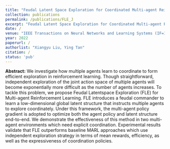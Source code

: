 ```yaml
---
title: "Feudal Latent Space Exploration for Coordinated Multi-agent Reinforcement Learning"
collection: publications
permalink: /publications/FLE_J
excerpt: "Feudal Latent Space Exploration for Coordinated Multi-agent Reinforcement Learning."
date: /
venue: "IEEE Transactions on Neural Networks and Learning Systems (IF=10.451)"
year: 2022
paperurl: /
authorlist: "Xiangyu Liu, Ying Tan"
citation: /
status: 'pub'
---
```

**Abstract:**
We investigate how multiple agents learn to coordinate to form efficient exploration in reinforcement learning. Though straightforward, independent exploration of the joint action space of multiple agents will become exponentially more difficult as the number of agents increases. To tackle this problem, we propose Feudal Latentspace Exploration (FLE) for Multi-agent Reinforcement Learning. FLE introduces a feudal commander to learn a low-dimensional global latent structure that instructs multiple agents to explore coordinately. Under this framework, the multi-agent policy gradient is adopted to optimize both the agent policy and latent structure end-to-end. We demonstrate the effectiveness of this method in two multi-agent environments which need explicit coordination. Experimental results validate that FLE outperforms baseline MARL approaches which use independent exploration strategy in terms of mean rewards, efficiency, as well as the expressiveness of coordination policies.
